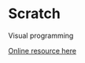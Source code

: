 # Scratch

Visual programming

[Online resource here](https://projects.raspberrypi.org/en/codeclub/scratch-module-1)
